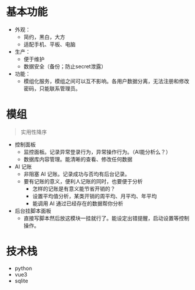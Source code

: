 # 基本功能
- 外观：
    - 简约，黑白，大方
    - 适配手机、平板、电脑
- 生产：
    - 便于维护
    - 数据安全（备份；防止secret泄露）
- 功能：
    - 模组化服务，模组之间可以互不影响。各用户数据分离，无法注册和修改密码，只能联系管理员。

# 模组
> 实用性降序
- 控制面板
    - 监控面板。记录异常登录行为，异常操作行为。（AI能分析么？）
    - 数据库内容管理。能清晰的查看、修改任何数据
- AI 记账
    - 非阻塞 AI 记账。记录成功与否均有后台记录。
    - 要有记账的意义，便利人记账的同时，也要便于分析
        - 怎样的记账是有意义能节省开销的？
        - 设置平均值分析，某类开销的周平均、月平均、年平均
        - 能调用 AI 通过已经存在的数据帮你分析
- 后台挂脚本面板
    - 直接写脚本然后放这模块一挂就行了。能设定出错提醒，启动设置等控制操作。

# 技术栈
- python
- vue3
- sqlite